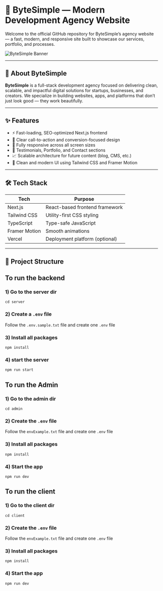 # 🚀 ByteSimple — Modern Development Agency Website

Welcome to the official GitHub repository for ByteSimple’s agency website — a fast, modern, and responsive site built to showcase our services, portfolio, and processes.

![ByteSimple Banner](./public/assets/banner.png) <!-- Optional: Add a banner image if available -->

---

## 🧠 About ByteSimple

**ByteSimple** is a full-stack development agency focused on delivering clean, scalable, and impactful digital solutions for startups, businesses, and creators. We specialize in building websites, apps, and platforms that don’t just look good — they work beautifully.

---

## ✨ Features

- ⚡️ Fast-loading, SEO-optimized Next.js frontend
- 🎯 Clear call-to-action and conversion-focused design
- 📱 Fully responsive across all screen sizes
- 💬 Testimonials, Portfolio, and Contact sections
- 📈 Scalable architecture for future content (blog, CMS, etc.)
- 🎨 Clean and modern UI using Tailwind CSS and Framer Motion

---

## 🛠️ Tech Stack

| Tech            | Purpose                       |
|-----------------|-------------------------------|
| Next.js         | React-based frontend framework|
| Tailwind CSS    | Utility-first CSS styling     |
| TypeScript      | Type-safe JavaScript          |
| Framer Motion   | Smooth animations             |
| Vercel          | Deployment platform (optional)|

---

## 📂 Project Structure

## To run the backend

### 1) Go to the server dir
```shell
cd server
```
### 2) Create a `.env` file
Follow the `.env.sample.txt` file and create one `.env` file
### 3) Install all packages
```
npm install
```
### 4) start the server
```
npm run start
```
## To run the Admin

### 1) Go to the admin dir
```
cd admin
```
### 2) Create the `.env` file 
Follow the `envExample.txt` file and create one `.env` file
### 3) Install all packages
```
npm install
```
### 4) Start the app
```
npm run dev
```
## To run the client

### 1) Go to the client dir
```
cd client
```
### 2) Create the `.env` file 
Follow the `envExample.txt` file and create one `.env` file
### 3) Install all packages
```
npm install
```
### 4) Start the app
```
npm run dev
```
